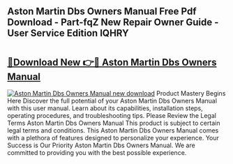 ## Aston Martin Dbs Owners Manual Free Pdf Download - Part-fqZ New Repair Owner Guide - User Service Edition lQHRY

# <h2><a href="http://bc68357.oget.top/?id=Aston+Martin+Dbs+Owners+Manual">🔗Download New 👉🔴 Aston Martin Dbs Owners Manual</a></h2>

[![Aston Martin Dbs Owners Manual new download](https://i.imgur.com/5g1atiW.png)](http://bc68357.oget.top/?id=Aston+Martin+Dbs+Owners+Manual)
Product Mastery Begins Here Discover the full potential of your Aston Martin Dbs Owners Manual with this user manual. Learn about its capabilities, installation steps, operating procedures, and troubleshooting tips. Please Review the Legal Terms Aston Martin Dbs Owners Manual This product is subject to certain legal terms and conditions. This Aston Martin Dbs Owners Manual comes with a plethora of features designed to personalize your experience. Your Success is Our Priority Aston Martin Dbs Owners Manual. We are committed to providing you with the best possible experience.
